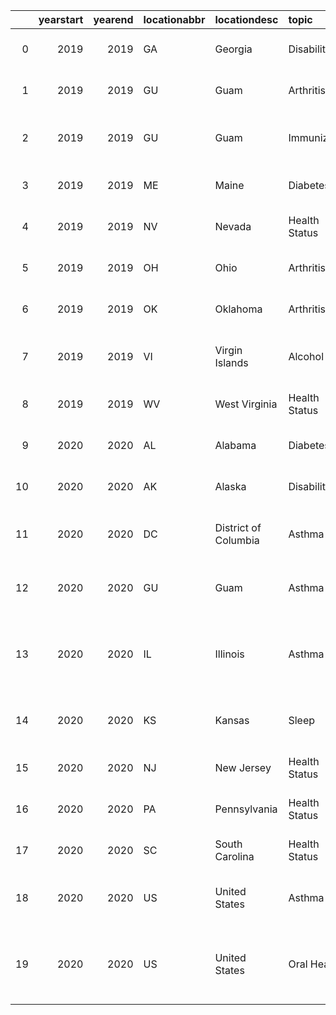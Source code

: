 |    |   yearstart |   yearend | locationabbr   | locationdesc         | topic         | question                                            | datavalueunit   | datavaluetype    |   datavalue | datavaluefootnote   |   lowconfidencelimit |   highconfidencelimit | stratificationcategory1   | stratification1   |   stratificationcategory2 |   stratification2 |   stratificationcategory3 |   stratification3 |
|---:|------------:|----------:|:---------------|:---------------------|:--------------|:----------------------------------------------------|:----------------|:-----------------|------------:|:--------------------|---------------------:|----------------------:|:--------------------------|:------------------|--------------------------:|------------------:|--------------------------:|------------------:|
|  0 |        2019 |      2019 | GA             | Georgia              | Disability    | Adults with any disability                          | %               | Crude Prevalence |        44   | nan                 |                 41   |                  47.1 | Age                       | Age >=65          |                       nan |               nan |                       nan |               nan |
|  1 |        2019 |      2019 | GU             | Guam                 | Arthritis     | Arthritis among adults                              | %               | Crude Prevalence |        15.9 | nan                 |                 13.3 |                  18.9 | Sex                       | Female            |                       nan |               nan |                       nan |               nan |
|  2 |        2019 |      2019 | GU             | Guam                 | Immunization  | Influenza vaccination among adults                  | %               | Crude Prevalence |        30   | nan                 |                 26.2 |                  34   | Sex                       | Male              |                       nan |               nan |                       nan |               nan |
|  3 |        2019 |      2019 | ME             | Maine                | Diabetes      | Diabetes among adults                               | %               | Crude Prevalence |        11.4 | nan                 |                 10.2 |                  12.7 | Sex                       | Male              |                       nan |               nan |                       nan |               nan |
|  4 |        2019 |      2019 | NV             | Nevada               | Health Status | Life expectancy at birth                            | Years           | Number           |        78   | nan                 |                 77.8 |                  78.2 | Overall                   | Overall           |                       nan |               nan |                       nan |               nan |
|  5 |        2019 |      2019 | OH             | Ohio                 | Arthritis     | Arthritis among adults                              | %               | Crude Prevalence |        51.8 | nan                 |                 49.8 |                  53.7 | Age                       | Age >=65          |                       nan |               nan |                       nan |               nan |
|  6 |        2019 |      2019 | OK             | Oklahoma             | Arthritis     | Arthritis among adults                              | %               | Crude Prevalence |        30.5 | nan                 |                 28.7 |                  32.3 | Sex                       | Female            |                       nan |               nan |                       nan |               nan |
|  7 |        2019 |      2019 | VI             | Virgin Islands       | Alcohol       | Alcohol use among high school students              | %               | Crude Prevalence |       nan   | No data available   |                nan   |                 nan   | Sex                       | Female            |                       nan |               nan |                       nan |               nan |
|  8 |        2019 |      2019 | WV             | West Virginia        | Health Status | Life expectancy at birth                            | Years           | Number           |        71.9 | nan                 |                 71.6 |                  72.2 | Sex                       | Male              |                       nan |               nan |                       nan |               nan |
|  9 |        2020 |      2020 | AL             | Alabama              | Diabetes      | Diabetes among adults                               | %               | Crude Prevalence |         5   | nan                 |                  3.6 |                   6.8 | Age                       | Age 18-44         |                       nan |               nan |                       nan |               nan |
| 10 |        2020 |      2020 | AK             | Alaska               | Disability    | Adults with any disability                          | %               | Crude Prevalence |        20.8 | nan                 |                 18.1 |                  23.8 | Sex                       | Male              |                       nan |               nan |                       nan |               nan |
| 11 |        2020 |      2020 | DC             | District of Columbia | Asthma        | Current asthma among adults                         | %               | Crude Prevalence |         8.7 | nan                 |                  7   |                  10.8 | Sex                       | Male              |                       nan |               nan |                       nan |               nan |
| 12 |        2020 |      2020 | GU             | Guam                 | Asthma        | Current asthma among adults                         | %               | Crude Prevalence |         3.1 | nan                 |                  2   |                   4.9 | Sex                       | Male              |                       nan |               nan |                       nan |               nan |
| 13 |        2020 |      2020 | IL             | Illinois             | Asthma        | Asthma mortality among all people, underlying cause | Number          | Number           |        88   | nan                 |                 88   |                  88   | Sex                       | Female            |                       nan |               nan |                       nan |               nan |
| 14 |        2020 |      2020 | KS             | Kansas               | Sleep         | Short sleep duration among adults                   | %               | Crude Prevalence |        32.7 | nan                 |                 31   |                  34.5 | Sex                       | Male              |                       nan |               nan |                       nan |               nan |
| 15 |        2020 |      2020 | NJ             | New Jersey           | Health Status | Life expectancy at birth                            | Years           | Number           |        80.5 | nan                 |                 80.4 |                  80.6 | Sex                       | Female            |                       nan |               nan |                       nan |               nan |
| 16 |        2020 |      2020 | PA             | Pennsylvania         | Health Status | Life expectancy at birth                            | Years           | Number           |        74   | nan                 |                 73.9 |                  74.1 | Sex                       | Male              |                       nan |               nan |                       nan |               nan |
| 17 |        2020 |      2020 | SC             | South Carolina       | Health Status | Life expectancy at birth                            | Years           | Number           |        71.7 | nan                 |                 71.5 |                  71.9 | Sex                       | Male              |                       nan |               nan |                       nan |               nan |
| 18 |        2020 |      2020 | US             | United States        | Asthma        | Current asthma among adults                         | %               | Crude Prevalence |         7.3 | nan                 |                  7   |                   7.5 | Sex                       | Male              |                       nan |               nan |                       nan |               nan |
| 19 |        2020 |      2020 | US             | United States        | Oral Health   | All teeth lost among adults aged 65 years and older | %               | Crude Prevalence |        13.3 | nan                 |                 12.7 |                  13.9 | Sex                       | Female            |                       nan |               nan |                       nan |               nan |